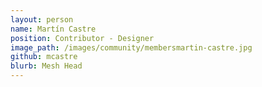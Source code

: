 ```yaml
---
layout: person
name: Martín Castre
position: Contributor - Designer
image_path: /images/community/membersmartin-castre.jpg
github: mcastre
blurb: Mesh Head
---
```

